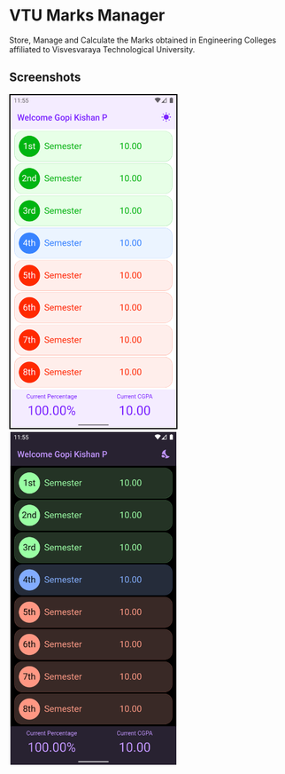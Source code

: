 
# VTU Marks Manager

Store, Manage and Calculate the Marks obtained in Engineering Colleges affiliated to Visvesvaraya Technological University.

## Screenshots
<p float="left">
	<img src="./screenshots/home_screen_light.png" width="300" style="border: 2px solid black;"/>
	<img src="./screenshots/home_screen_dark.png" width="300" style="border: 2px solid white;"/>

</p>

  
